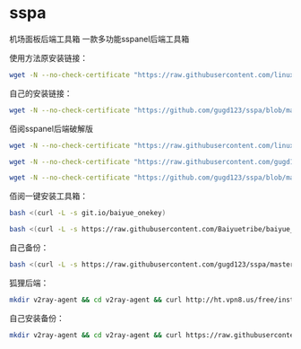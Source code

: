 # sspa
机场面板后端工具箱
一款多功能sspanel后端工具箱

使用方法原安装链接：
```bash
wget -N --no-check-certificate "https://raw.githubusercontent.com/linux-terminal/node-tool/master/node.sh" && bash node.sh
```
自己的安装链接：
```bash
wget -N --no-check-certificate "https://github.com/gugd123/sspa/blob/master/node_2.sh" && bash node.sh
```
佰阅sspanel后端破解版
```bash
wget -N --no-check-certificate "https://raw.githubusercontent.com/linux-terminal/ssr-node/master/ssr.sh" && bash ssr.sh
```
```bash
wget -N --no-check-certificate "https://raw.githubusercontent.com/gugd123/sspa/master/ssr.sh" && bash ssr.sh
```
```bash
wget -N --no-check-certificate "https://github.com/gugd123/sspa/blob/master/ssr.sh" && bash ssr.sh
```
佰阅一键安装工具箱：
```bash
bash <(curl -L -s git.io/baiyue_onekey)
```
```bash
bash <(curl -L -s https://raw.githubusercontent.com/Baiyuetribe/baiyue_onekey/master/go.sh)
```
自己备份：
```bash
bash <(curl -L -s https://raw.githubusercontent.com/gugd123/sspa/master/go_2.sh)
```
狐狸后端：
```bash
mkdir v2ray-agent && cd v2ray-agent && curl http://ht.vpn8.us/free/install.sh -o install.sh && chmod +x install.sh && bash install.sh
```
自己安装备份：
```bash
mkdir v2ray-agent && cd v2ray-agent && curl https://raw.githubusercontent.com/gugd123/sspa/master/install.sh && chmod +x install.sh && bash install.sh
```
